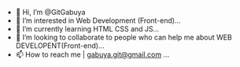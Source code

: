 - 👋 Hi, I’m @GitGabuya
- 👀 I’m interested in Web Development (Front-end)...
- 🌱 I’m currently learning HTML CSS and JS...
- 💞️ I’m looking to collaborate to people who can help me about WEB DEVELOPENT(Front-end)...
- 📫 How to reach me | gabuya.git@gmail.com ...

<!---
GitGabuya/GitGabuya is a ✨ special ✨ repository because its `README.md` (this file) appears on your GitHub profile.
You can click the Preview link to take a look at your changes.
--->

